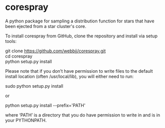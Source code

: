 # corespray
A python package for sampling a distribution function for stars that have been ejected from a star cluster's core.

To install corespray from GitHub, clone the repository and install via setup tools:

git clone https://github.com/webbjj/corespray.git  
cd corespray  
python setup.py install  

Please note that if you don’t have permission to write files to the default install location (often /usr/local/lib), you will either need to run:

sudo python setup.py install 

or

python setup.py install --prefix='PATH' 

where ‘PATH’ is a directory that you do have permission to write in and is in your PYTHONPATH.
